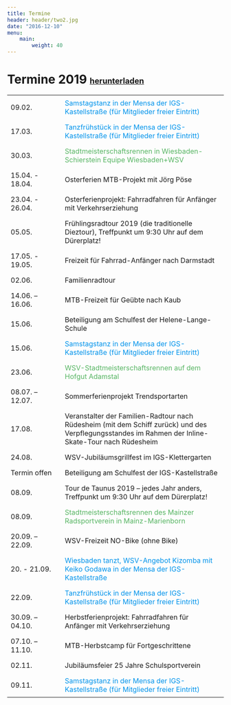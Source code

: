 ```yaml
---
title: Termine
header: header/two2.jpg
date: "2016-12-10"
menu: 
    main:
        weight: 40
---
```


# Termine 2019 <span class="small-header">[herunterladen](termine/WSV-Termine2019.pdf)</span>

Datum | Event
--- | ---
09.02. | <span class="tanz">Samstagstanz in der Mensa der IGS-Kastellstraße (für Mitglieder freier Eintritt)</span>
17.03. | <span class="tanz">Tanzfrühstück in der Mensa der IGS-Kastellstraße (für Mitglieder freier Eintritt)</span>
30.03. | <span class="race">Stadtmeisterschaftsrennen in Wiesbaden-Schierstein Equipe Wiesbaden+WSV</span>
15.04. - 18.04. | Osterferien MTB-Projekt mit Jörg Pöse
23.04. - 26.04. | Osterferienprojekt: Fahrradfahren für Anfänger mit Verkehrserziehung
05.05. | Frühlingsradtour 2019 (die traditionelle Dieztour), Treffpunkt um 9:30 Uhr auf dem Dürerplatz!
17.05. - 19.05. | Freizeit für Fahrrad-Anfänger nach Darmstadt
02.06. | Familienradtour
14.06. – 16.06. | MTB-Freizeit für Geübte nach Kaub
15.06. | Beteiligung am Schulfest der Helene-Lange-Schule
15.06. | <span class="tanz">Samstagstanz in der Mensa der IGS-Kastellstraße (für Mitglieder freier Eintritt)</span>
23.06. | <span class="race">WSV-Stadtmeisterschaftsrennen auf dem Hofgut Adamstal</span>
08.07. – 12.07. | Sommerferienprojekt Trendsportarten
17.08. | Veranstalter der Familien-Radtour nach Rüdesheim (mit dem Schiff zurück) und des Verpflegungsstandes im Rahmen der Inline-Skate-Tour nach Rüdesheim
24.08. | WSV-Jubiläumsgrillfest im IGS-Klettergarten
Termin offen | Beteiligung am Schulfest der IGS-Kastellstraße
08.09. | Tour de Taunus 2019 – jedes Jahr anders, Treffpunkt um 9:30 Uhr auf dem Dürerplatz!
08.09. | <span class="race">Stadtmeisterschaftsrennen des Mainzer Radsportverein in Mainz-Marienborn</span>
20.09. – 22.09. | WSV-Freizeit NO-Bike (ohne Bike)
20. - 21.09. | <span class="tanz">Wiesbaden tanzt, WSV-Angebot Kizomba mit Keiko Godawa in der Mensa der IGS-Kastellstraße</span>
22.09. | <span class="tanz">Tanzfrühstück in der Mensa der IGS-Kastellstraße (für Mitglieder freier Eintritt)</span>
30.09. – 04.10. | Herbstferienprojekt: Fahrradfahren für Anfänger mit Verkehrserziehung
07.10. – 11.10. | MTB-Herbstcamp für Fortgeschrittene
02.11. | Jubiläumsfeier 25 Jahre Schulsportverein
09.11. | <span class="tanz">Samstagstanz in der Mensa der IGS-Kastellstraße (für Mitglieder freier Eintritt)</span>

<style type="text/css">
	thead {
		display: none;
	}

	td:first-child {
		width: 110px;
	}

	td, th {
		border: none;
		padding: 0.5em 0.5em;
	}

	.tanz {
		color: #0093eb;
	}

	.race {
		color: #57b563;
	}

	.small-header {
		font-size: 0.65em;
	}

</style>

